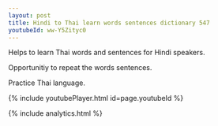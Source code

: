 ```yaml
---
layout: post
title: Hindi to Thai learn words sentences dictionary 547 
youtubeId: ww-Y5Zityc0
---
```

 
 
Helps to learn Thai words and sentences for Hindi speakers.

Opportunitiy to repeat the words sentences. 

Practice Thai language. 
 
{% include youtubePlayer.html id=page.youtubeId %}
 
 
{% include analytics.html %}